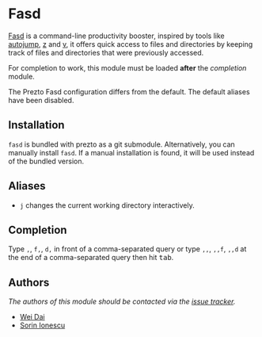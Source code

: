 # Fasd

[Fasd][1] is a command-line productivity booster, inspired by tools like
[autojump][2], [z][3] and [v][4], it offers quick access to files and
directories by keeping track of files and directories  that were previously
accessed.

For completion to work, this module must be loaded **after** the *completion*
module.

The Prezto Fasd configuration differs from the default. The default aliases have
been disabled.

## Installation

`fasd` is bundled with prezto as a git submodule. Alternatively, you can
manually install `fasd`. If a manual installation is found, it will be used
instead of the bundled version.

## Aliases

- `j` changes the current working directory interactively.

## Completion

Type `,`, `f,`, `d,` in front of a comma-separated query or type `,,`,  `,,f`,
`,,d` at the end of a comma-separated query then hit <kbd>tab</kbd>.

## Authors

*The authors of this module should be contacted via the [issue tracker][5].*

- [Wei Dai](https://github.com/clvv)
- [Sorin Ionescu](https://github.com/sorin-ionescu)

[1]: https://github.com/clvv/fasd
[2]: https://github.com/joelthelion/autojump
[3]: https://github.com/rupa/z
[4]: https://github.com/rupa/v
[5]: https://github.com/sorin-ionescu/prezto/issues
